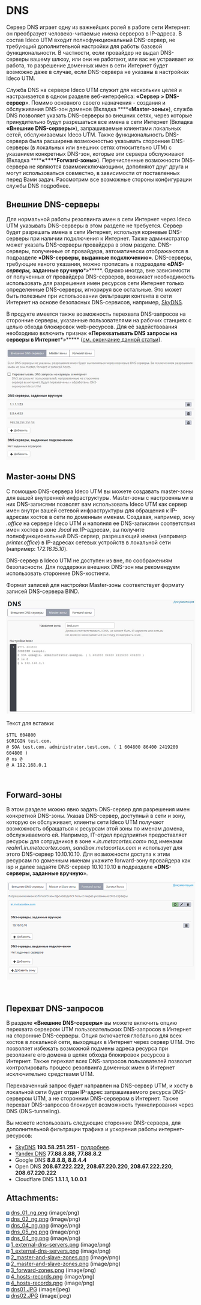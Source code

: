 # DNS

Сервер DNS играет одну из важнейших ролей в работе сети Интернет: он
преобразует человеко-читаемые имена серверов в IP-адреса. В состав
Ideco UTM входит полнофункциональный DNS-сервер, не требующий
дополнительной настройки для работы базовой функциональности.
В частности, если провайдер не выдал DNS-серверы вашему шлюзу, или они
не работают, или вас не устраивает их работа, то разрешение доменных
имен в сети Интернет будет возможно даже в случае, если DNS-сервера не
указаны в настройках Ideco UTM.

Служба DNS на сервере Ideco UTM служит для нескольких целей и
настраивается в одном разделе веб-интерфейса: **«Сервер \>
DNS-сервер**». Помимо основного своего назначения - создания и
обслуживания DNS-зон доменов (Вкладка ****«**Master-зоны»**),
служба DNS позволяет указать DNS-серверы во внешних сетях, через
которые принудительно будут разрешаться все имена в сети Интернет
(Вкладка **«Внешние DNS-серверы»**), запрашиваемые клиентами локальных
сетей, обслуживаемых Ideco UTM. Также функциональность DNS-сервера
была расширена возможностью указывать сторонние DNS-серверы (в
локальных или внешних сетях относительно UTM) с указанием
конкретных DNS-зон, которые эти сервера обслуживают (Вкладка
******«****Forward-зоны»**). Перечисленные возможности DNS-сервера не
являются взаимоисключающими, дополняют друг друга и могут
использоваться совместно, в зависимости от поставленных
перед Вами задач. Рассмотрим все возможные стороны конфигурации
службы DNS подробнее.

## Внешние DNS-серверы

Для нормальной работы резолвинга имен в сети Интернет через Ideco UTM
указывать DNS-серверы в этом разделе не требуется. Сервер будет
разрешать имена в сети Интернет, используя корневые DNS-серверы
при наличии подключения к Интернет. Также администратор может указать
DNS-серверы провайдера в этом разделе. DNS-серверы, полученные от
провайдера, автоматически отображаются в подразделе
****«**DNS-серверы, выданные подключению**»****. DNS-серверы,
требующие явного указания, можно прописать в подразделе
*****«*******DNS-серверы*****,*** **заданные вручную*******»*****.
Однако иногда, вне зависимости от полученных от провайдера
DNS-серверов, возникает необходимость использовать для разрешения
имен ресурсов сети Интернет только определенные DNS-серверы, игнорируя
все остальные. Это может быть полезным при использовании фильтрации
контента в сети Интернет на основе безопасных DNS-сервисов,
например, [SkyDNS](Интеграция_UTM_и_SkyDNS).

В продукте имеется также возможность перехвата DNS-запросов на сторонние
серверы, указанные пользователями на рабочих станциях с целью обхода
блокировок web-ресурсов. Для её задействования необходимо включить
признак ****«**Перехватывать DNS запросы на серверы в
Интернет*******»***** ([см. окончание данной
статьи](#DNS-dns_intercept)).

![](attachments/1278101/7110738.jpg)

## Master-зоны DNS

С помощью DNS-сервера Ideco UTM вы можете создавать master-зоны для
вашей внутренней инфраструктуры. Master-зоны с настроенными в них
DNS-записями позволят вам использовать Ideco UTM как сервер имен внутри
вашей сетевой инфраструктуры для обращения к IP-адресам хостов в сети
по доменным именам. Создавая, например, зону *.office* на сервере
Ideco UTM и наполняя ее DNS-записями соответствия имен хостов в зоне
*.local* их IP-адресам, вы получите полнофункциональный DNS-сервер,
разрешающий имена (например *printer.office*) в IP-адресах сетевых
устройств в локальной сети (например: *172.16.15.10*).

DNS-сервер в Ideco UTM не доступен из вне, по соображениям безопасности.
Для поддержки внешних DNS-зон мы рекомендуем использовать сторонние
DNS-хостинги.

Формат записей для настройки Master-зоны соответствует формату записей
DNS-сервера BIND.

![](attachments/1278101/7110739.jpg)

Текст для вставки:

<div class="code panel pdl" style="border-width: 1px;">

<div class="codeContent panelContent pdl">

    $TTL 604800
    $ORIGIN test.com.
    @ SOA test.com. administrator.test.com. ( 1 604800 86400 2419200 604800 )
    @ ns @
    @ A 192.168.0.1

</div>

</div>

 

## Forward-зоны

В этом разделе можно явно задать DNS-сервер для разрешения имен
конкретной DNS-зоны. Указав DNS-сервер, доступный в сети и
зону, которую он обслуживает, клиенты сети Ideco UTM получают
возможность обращаться к ресурсам этой зоны по именам домена,
обслуживаемого ей. Например, IT-отдел предприятия предоставляет
ресурсы для сотрудников в зоне «*.in.metacortex.com*» под именами
*realm1.in.metacortex.com*, *sandbox.metacortex.com* и использует для
этого DNS-сервер 10.10.10.10. Для возможности доступа к этим ресурсам
по доменным именам укажите forward-зону провайдера как isp и далее
задайте DNS-сервер 10.10.10.10 в подразделе **«DNS-серверы,
заданные вручную**».

![](attachments/1278101/6586605.png)

 

## Перехват DNS-запросов

В разделе **«Внешние DNS-серверы»** вы можете включить опцию перехвата
сервером UTM пользовательских DNS-запросов в Интернет на сторонние
DNS-серверы. Опция включается глобально для всех хостов в локальной
сети, выходящих в Интернет через сервер UTM. Это позволяет избежать
возможной подмены адреса ресурса при резолвинге его домена в целях
обхода блокировок ресурсов в Интернет. Также перехват всех
DNS-запросов пользователей позволит контролировать процесс
резолвинга доменных имен в Интернет исключительно средствами
UTM.

Перехваченный запрос будет направлен на DNS-сервер UTM, и хосту в
локальной сети будет отдан IP-адрес запрашиваемого ресурса
DNS-сервером UTM, а не сторонним DNS-сервером в Интернет. Также
перехват DNS-запросов блокирует возможность туннелирования через
DNS (DNS-tunneling).

Вы можете использовать следующие сторонние DNS-сервера, для
дополнительной фильтрации трафика и ускорения работы
интернет-ресурсов:

  - [SkyDNS](https://www.skydns.ru/) **193.58.251.251** -
    [подробнее](Интеграция_UTM_и_SkyDNS).
  - [Yandex DNS](https://dns.yandex.ru/) **77.88.8.88, 77.88.8.2**
  - Google DNS **8.8.8.8, 8.8.4.4**
  - Open DNS **208.67.222.222, 208.67.220.220, 208.67.222.220,
    208.67.220.222**
  - Cloudflare DNS **1.1.1.1, 1.0.0.1**

<div class="pageSectionHeader">

## Attachments:

</div>

<div class="greybox" data-align="left">

![](images/icons/bullet_blue.gif)
[dns\_01\_ng.png](attachments/1278101/4981580.png) (image/png)  
![](images/icons/bullet_blue.gif)
[dns\_02\_ng.png](attachments/1278101/4981581.png) (image/png)  
![](images/icons/bullet_blue.gif)
[dns\_04\_ng.png](attachments/1278101/4981586.png) (image/png)  
![](images/icons/bullet_blue.gif)
[dns\_05\_ng.png](attachments/1278101/4981583.png) (image/png)  
![](images/icons/bullet_blue.gif)
[dns\_04\_ng.png](attachments/1278101/4981582.png) (image/png)  
![](images/icons/bullet_blue.gif)
[1\_external-dns-servers.png](attachments/1278101/6586602.png)
(image/png)  
![](images/icons/bullet_blue.gif)
[1\_external-dns-servers.png](attachments/1278101/6586601.png)
(image/png)  
![](images/icons/bullet_blue.gif)
[2\_master-and-slave-zones.png](attachments/1278101/6586604.png)
(image/png)  
![](images/icons/bullet_blue.gif)
[2\_master-and-slave-zones.png](attachments/1278101/6586603.png)
(image/png)  
![](images/icons/bullet_blue.gif)
[3\_forward-zones.png](attachments/1278101/6586605.png) (image/png)  
![](images/icons/bullet_blue.gif)
[4\_hosts-records.png](attachments/1278101/6586607.png) (image/png)  
![](images/icons/bullet_blue.gif)
[4\_hosts-records.png](attachments/1278101/6586606.png) (image/png)  
![](images/icons/bullet_blue.gif)
[dns01.JPG](attachments/1278101/7110738.jpg) (image/jpeg)  
![](images/icons/bullet_blue.gif)
[dns02.JPG](attachments/1278101/7110739.jpg) (image/jpeg)  

</div>
